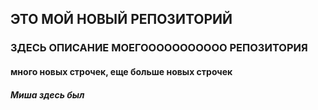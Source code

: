 ## ЭТО МОЙ НОВЫЙ РЕПОЗИТОРИЙ

### ЗДЕСЬ ОПИСАНИЕ МОЕГООООООООООО РЕПОЗИТОРИЯ

#### много новых строчек, еще больше новых строчек

##### Миша здесь был
